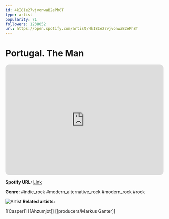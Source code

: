 ```yaml
---
id: 4kI8Ie27vjvonwaB2ePh8T
type: artist
popularity: 71
followers: 1238052
url: https://open.spotify.com/artist/4kI8Ie27vjvonwaB2ePh8T
---
```

# Portugal. The Man

<iframe style="border-radius:12px" src="https://open.spotify.com/embed/artist/4kI8Ie27vjvonwaB2ePh8T" width="100%" height="352" frameBorder="0" allowfullscreen="" allow="autoplay; clipboard-write; encrypted-media; fullscreen; picture-in-picture" loading="lazy"></iframe>

**Spotify URL:** [Link](https://open.spotify.com/artist/4kI8Ie27vjvonwaB2ePh8T)

**Genre:**  #indie_rock #modern_alternative_rock #modern_rock #rock

![Artist](https://i.scdn.co/image/ab6761610000e5eb56fa4f89b05e3357652d5afd)
**Related artists:**

[[Casper]]
[[Ahzumjot]]
[[producers/Markus Ganter]]
